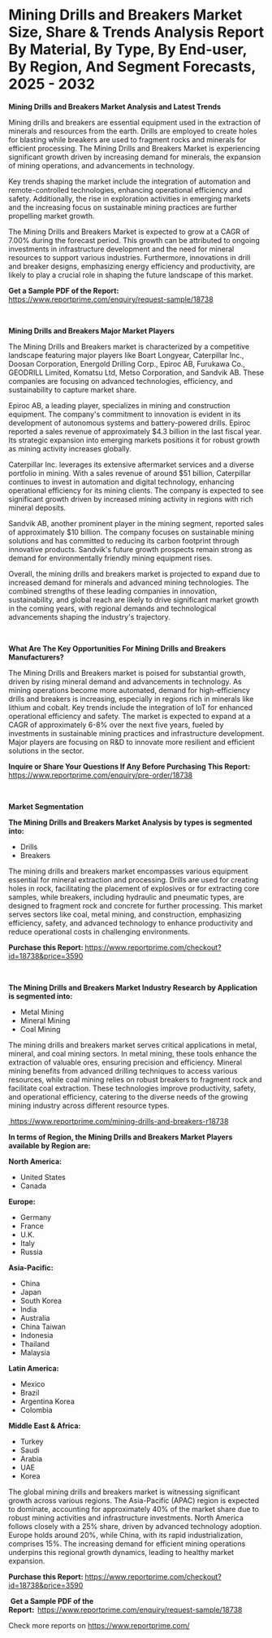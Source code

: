 <p><h1>Mining Drills and Breakers Market Size, Share & Trends Analysis Report By Material, By Type, By End-user, By Region, And Segment Forecasts, 2025 - 2032</h1></p><p><strong>Mining Drills and Breakers Market Analysis and Latest Trends</strong></p>
<p><p>Mining drills and breakers are essential equipment used in the extraction of minerals and resources from the earth. Drills are employed to create holes for blasting while breakers are used to fragment rocks and minerals for efficient processing. The Mining Drills and Breakers Market is experiencing significant growth driven by increasing demand for minerals, the expansion of mining operations, and advancements in technology. </p><p>Key trends shaping the market include the integration of automation and remote-controlled technologies, enhancing operational efficiency and safety. Additionally, the rise in exploration activities in emerging markets and the increasing focus on sustainable mining practices are further propelling market growth. </p><p>The Mining Drills and Breakers Market is expected to grow at a CAGR of 7.00% during the forecast period. This growth can be attributed to ongoing investments in infrastructure development and the need for mineral resources to support various industries. Furthermore, innovations in drill and breaker designs, emphasizing energy efficiency and productivity, are likely to play a crucial role in shaping the future landscape of this market.</p></p>
<p><strong>Get a Sample PDF of the Report:&nbsp;</strong> <a href="https://www.reportprime.com/enquiry/request-sample/18738?utm_campaign=3005&utm_medium=2&utm_source=Github&utm_content=ia&utm_term=19032025&utm_id=mining-drills-and-breakers">https://www.reportprime.com/enquiry/request-sample/18738</a></p>
<p>&nbsp;</p>
<p><strong>Mining Drills and Breakers Major Market Players</strong></p>
<p><p>The Mining Drills and Breakers market is characterized by a competitive landscape featuring major players like Boart Longyear, Caterpillar Inc., Doosan Corporation, Energold Drilling Corp., Epiroc AB, Furukawa Co., GEODRILL Limited, Komatsu Ltd, Metso Corporation, and Sandvik AB. These companies are focusing on advanced technologies, efficiency, and sustainability to capture market share.</p><p>Epiroc AB, a leading player, specializes in mining and construction equipment. The company's commitment to innovation is evident in its development of autonomous systems and battery-powered drills. Epiroc reported a sales revenue of approximately $4.3 billion in the last fiscal year. Its strategic expansion into emerging markets positions it for robust growth as mining activity increases globally.</p><p>Caterpillar Inc. leverages its extensive aftermarket services and a diverse portfolio in mining. With a sales revenue of around $51 billion, Caterpillar continues to invest in automation and digital technology, enhancing operational efficiency for its mining clients. The company is expected to see significant growth driven by increased mining activity in regions with rich mineral deposits.</p><p>Sandvik AB, another prominent player in the mining segment, reported sales of approximately $10 billion. The company focuses on sustainable mining solutions and has committed to reducing its carbon footprint through innovative products. Sandvik's future growth prospects remain strong as demand for environmentally friendly mining equipment rises.</p><p>Overall, the mining drills and breakers market is projected to expand due to increased demand for minerals and advanced mining technologies. The combined strengths of these leading companies in innovation, sustainability, and global reach are likely to drive significant market growth in the coming years, with regional demands and technological advancements shaping the industry's trajectory.</p></p>
<p>&nbsp;</p>
<p><strong>What Are The Key Opportunities For Mining Drills and Breakers Manufacturers?</strong></p>
<p><p>The Mining Drills and Breakers market is poised for substantial growth, driven by rising mineral demand and advancements in technology. As mining operations become more automated, demand for high-efficiency drills and breakers is increasing, especially in regions rich in minerals like lithium and cobalt. Key trends include the integration of IoT for enhanced operational efficiency and safety. The market is expected to expand at a CAGR of approximately 6-8% over the next five years, fueled by investments in sustainable mining practices and infrastructure development. Major players are focusing on R&D to innovate more resilient and efficient solutions in the sector.</p></p>
<p><strong>Inquire or Share Your Questions If Any Before Purchasing This Report:</strong> <a href="https://www.reportprime.com/enquiry/pre-order/18738?utm_campaign=3005&utm_medium=2&utm_source=Github&utm_content=ia&utm_term=19032025&utm_id=mining-drills-and-breakers">https://www.reportprime.com/enquiry/pre-order/18738</a></p>
<p>&nbsp;</p>
<p><strong>Market Segmentation</strong></p>
<p><strong>The Mining Drills and Breakers Market Analysis by types is segmented into:</strong></p>
<p><ul><li>Drills</li><li>Breakers</li></ul></p>
<p><p>The mining drills and breakers market encompasses various equipment essential for mineral extraction and processing. Drills are used for creating holes in rock, facilitating the placement of explosives or for extracting core samples, while breakers, including hydraulic and pneumatic types, are designed to fragment rock and concrete for further processing. This market serves sectors like coal, metal mining, and construction, emphasizing efficiency, safety, and advanced technology to enhance productivity and reduce operational costs in challenging environments.</p></p>
<p><strong>Purchase this Report:&nbsp;</strong><a href="https://www.reportprime.com/checkout?id=18738&price=3590&utm_campaign=3005&utm_medium=2&utm_source=Github&utm_content=ia&utm_term=19032025&utm_id=mining-drills-and-breakers">https://www.reportprime.com/checkout?id=18738&price=3590</a></p>
<p>&nbsp;</p>
<p><strong>The Mining Drills and Breakers Market Industry Research by Application is segmented into:</strong></p>
<p><ul><li>Metal Mining</li><li>Mineral Mining</li><li>Coal Mining</li></ul></p>
<p><p>The mining drills and breakers market serves critical applications in metal, mineral, and coal mining sectors. In metal mining, these tools enhance the extraction of valuable ores, ensuring precision and efficiency. Mineral mining benefits from advanced drilling techniques to access various resources, while coal mining relies on robust breakers to fragment rock and facilitate coal extraction. These technologies improve productivity, safety, and operational efficiency, catering to the diverse needs of the growing mining industry across different resource types.</p></p>
<p><a href="https://www.reportprime.com/mining-drills-and-breakers-r18738?utm_campaign=3005&utm_medium=2&utm_source=Github&utm_content=ia&utm_term=19032025&utm_id=mining-drills-and-breakers">&nbsp;https://www.reportprime.com/mining-drills-and-breakers-r18738</a></p>
<p><strong>In terms of Region, the Mining Drills and Breakers Market Players available by Region are:</strong></p>
<p>
    <p> <strong> North America: </strong>
        <ul>
            <li>United States</li>
            <li>Canada</li>
        </ul>
        </p> 
    <p> <strong> Europe: </strong>
        <ul>
            <li>Germany</li>
            <li>France</li>
            <li>U.K.</li>
            <li>Italy</li>
            <li>Russia</li>
        </ul>
        </p> 
    <p> <strong> Asia-Pacific: </strong>
        <ul>
            <li>China</li>
            <li>Japan</li>
            <li>South Korea</li>
            <li>India</li>
            <li>Australia</li>
            <li>China Taiwan</li>
            <li>Indonesia</li>
            <li>Thailand</li>
            <li>Malaysia</li>
        </ul>
        </p> 
    <p> <strong> Latin America: </strong>
        <ul>
            <li>Mexico</li>
            <li>Brazil</li>
            <li>Argentina Korea</li>
            <li>Colombia</li>
        </ul>
        </p> 
    <p> <strong> Middle East & Africa: </strong>
        <ul>
            <li>Turkey</li>
            <li>Saudi</li>
            <li>Arabia</li>
            <li>UAE</li>
            <li>Korea</li>
        </ul>
    </p>
    </p>
<p><p>The global mining drills and breakers market is witnessing significant growth across various regions. The Asia-Pacific (APAC) region is expected to dominate, accounting for approximately 40% of the market share due to robust mining activities and infrastructure investments. North America follows closely with a 25% share, driven by advanced technology adoption. Europe holds around 20%, while China, with its rapid industrialization, comprises 15%. The increasing demand for efficient mining operations underpins this regional growth dynamics, leading to healthy market expansion.</p></p>
<p><strong>Purchase this Report: </strong><a href="https://www.reportprime.com/checkout?id=18738&price=3590&utm_campaign=3005&utm_medium=2&utm_source=Github&utm_content=ia&utm_term=19032025&utm_id=mining-drills-and-breakers">https://www.reportprime.com/checkout?id=18738&price=3590</a></p>
<p>&nbsp;<strong>Get a Sample PDF of the Report:&nbsp;&nbsp;</strong><a href="https://www.reportprime.com/enquiry/request-sample/18738?utm_campaign=3005&utm_medium=2&utm_source=Github&utm_content=ia&utm_term=19032025&utm_id=mining-drills-and-breakers">https://www.reportprime.com/enquiry/request-sample/18738</a></p>
<p><strong></strong></p>
<p>Check more reports on <a href="https://www.reportprime.com/?utm_campaign=3005&utm_medium=2&utm_source=Github&utm_content=ia&utm_term=19032025&utm_id=mining-drills-and-breakers">https://www.reportprime.com/</a></p>